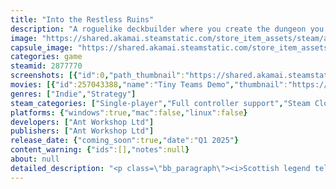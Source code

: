 ```yaml
---
title: "Into the Restless Ruins"
description: "A roguelike deckbuilder where you create the dungeon you fight through. Each night use your cards to expand the ruins then battle through them, harvesting Glimour from the lost souls and improving your deck. Can you reach The Warden and defeat it, so The Maiden will grant your heart’s desire?"
image: "https://shared.akamai.steamstatic.com/store_item_assets/steam/apps/2877770/header.jpg?t=1729502311"
capsule_image: "https://shared.akamai.steamstatic.com/store_item_assets/steam/apps/2877770/962fdcabc578977c961053bb7e802a9803d781c5/capsule_231x87.jpg?t=1729502311"
categories: game
steamid: 2877770
screenshots: [{"id":0,"path_thumbnail":"https://shared.akamai.steamstatic.com/store_item_assets/steam/apps/2877770/ss_d764551655fc4284b720fbe396a2dddc550de850.600x338.jpg?t=1729502311","path_full":"https://shared.akamai.steamstatic.com/store_item_assets/steam/apps/2877770/ss_d764551655fc4284b720fbe396a2dddc550de850.1920x1080.jpg?t=1729502311"},{"id":1,"path_thumbnail":"https://shared.akamai.steamstatic.com/store_item_assets/steam/apps/2877770/ss_7d7fa5b3096f6ea4cec20ff5a00efaafadd72475.600x338.jpg?t=1729502311","path_full":"https://shared.akamai.steamstatic.com/store_item_assets/steam/apps/2877770/ss_7d7fa5b3096f6ea4cec20ff5a00efaafadd72475.1920x1080.jpg?t=1729502311"},{"id":2,"path_thumbnail":"https://shared.akamai.steamstatic.com/store_item_assets/steam/apps/2877770/ss_97e11cd096ef24b3c39d1cf414f38d33372ad877.600x338.jpg?t=1729502311","path_full":"https://shared.akamai.steamstatic.com/store_item_assets/steam/apps/2877770/ss_97e11cd096ef24b3c39d1cf414f38d33372ad877.1920x1080.jpg?t=1729502311"},{"id":3,"path_thumbnail":"https://shared.akamai.steamstatic.com/store_item_assets/steam/apps/2877770/ss_9fd56b966d1d503c3825e5c777bf4c2fba2ff954.600x338.jpg?t=1729502311","path_full":"https://shared.akamai.steamstatic.com/store_item_assets/steam/apps/2877770/ss_9fd56b966d1d503c3825e5c777bf4c2fba2ff954.1920x1080.jpg?t=1729502311"},{"id":4,"path_thumbnail":"https://shared.akamai.steamstatic.com/store_item_assets/steam/apps/2877770/ss_4a503763557ffcbd9ddba1ce1f50f2564397b261.600x338.jpg?t=1729502311","path_full":"https://shared.akamai.steamstatic.com/store_item_assets/steam/apps/2877770/ss_4a503763557ffcbd9ddba1ce1f50f2564397b261.1920x1080.jpg?t=1729502311"},{"id":5,"path_thumbnail":"https://shared.akamai.steamstatic.com/store_item_assets/steam/apps/2877770/ss_1fca8cbdca317412ce1351e86f4c5a973de2d52d.600x338.jpg?t=1729502311","path_full":"https://shared.akamai.steamstatic.com/store_item_assets/steam/apps/2877770/ss_1fca8cbdca317412ce1351e86f4c5a973de2d52d.1920x1080.jpg?t=1729502311"},{"id":6,"path_thumbnail":"https://shared.akamai.steamstatic.com/store_item_assets/steam/apps/2877770/ss_e13b31825efe06a5082570e5605e229a58527633.600x338.jpg?t=1729502311","path_full":"https://shared.akamai.steamstatic.com/store_item_assets/steam/apps/2877770/ss_e13b31825efe06a5082570e5605e229a58527633.1920x1080.jpg?t=1729502311"},{"id":7,"path_thumbnail":"https://shared.akamai.steamstatic.com/store_item_assets/steam/apps/2877770/ss_47b7ce70ece0ff45c2fd39947f6353d68f41cea6.600x338.jpg?t=1729502311","path_full":"https://shared.akamai.steamstatic.com/store_item_assets/steam/apps/2877770/ss_47b7ce70ece0ff45c2fd39947f6353d68f41cea6.1920x1080.jpg?t=1729502311"},{"id":8,"path_thumbnail":"https://shared.akamai.steamstatic.com/store_item_assets/steam/apps/2877770/ss_5ee801bcbf5e89fb4782f8bba22a1f10732d8e07.600x338.jpg?t=1729502311","path_full":"https://shared.akamai.steamstatic.com/store_item_assets/steam/apps/2877770/ss_5ee801bcbf5e89fb4782f8bba22a1f10732d8e07.1920x1080.jpg?t=1729502311"},{"id":9,"path_thumbnail":"https://shared.akamai.steamstatic.com/store_item_assets/steam/apps/2877770/ss_6ad9fe17c277ed9fb9510b796b7f9ea771f89bbe.600x338.jpg?t=1729502311","path_full":"https://shared.akamai.steamstatic.com/store_item_assets/steam/apps/2877770/ss_6ad9fe17c277ed9fb9510b796b7f9ea771f89bbe.1920x1080.jpg?t=1729502311"},{"id":10,"path_thumbnail":"https://shared.akamai.steamstatic.com/store_item_assets/steam/apps/2877770/ss_388e53cf7dc7304cafd1e35578e600f7f93f7143.600x338.jpg?t=1729502311","path_full":"https://shared.akamai.steamstatic.com/store_item_assets/steam/apps/2877770/ss_388e53cf7dc7304cafd1e35578e600f7f93f7143.1920x1080.jpg?t=1729502311"},{"id":11,"path_thumbnail":"https://shared.akamai.steamstatic.com/store_item_assets/steam/apps/2877770/ss_77956b429a15d07017edcbec2530f3c638283ad2.600x338.jpg?t=1729502311","path_full":"https://shared.akamai.steamstatic.com/store_item_assets/steam/apps/2877770/ss_77956b429a15d07017edcbec2530f3c638283ad2.1920x1080.jpg?t=1729502311"}]
movies: [{"id":257043388,"name":"Tiny Teams Demo","thumbnail":"https://shared.akamai.steamstatic.com/store_item_assets/steam/apps/257043388/movie.293x165.jpg?t=1722852818","webm":{"480":"http://video.akamai.steamstatic.com/store_trailers/257043388/movie480_vp9.webm?t=1722852818","max":"http://video.akamai.steamstatic.com/store_trailers/257043388/movie_max_vp9.webm?t=1722852818"},"mp4":{"480":"http://video.akamai.steamstatic.com/store_trailers/257043388/movie480.mp4?t=1722852818","max":"http://video.akamai.steamstatic.com/store_trailers/257043388/movie_max.mp4?t=1722852818"},"highlight":true}]
genres: ["Indie","Strategy"]
steam_categories: ["Single-player","Full controller support","Steam Cloud"]
platforms: {"windows":true,"mac":false,"linux":false}
developers: ["Ant Workshop Ltd"]
publishers: ["Ant Workshop Ltd"]
release_date: {"coming_soon":true,"date":"Q1 2025"}
content_warning: {"ids":[],"notes":null}
about: null
detailed_description: "<p class=\"bb_paragraph\"><i>Scottish legend tells that those whose hearts desire can’t be met by earthly means should seek the Harvest Maiden. In return for their toil she will satisfy their craving.</i></p><p class=\"bb_paragraph\"><i>After years chasing rumours and false leads you found the ruin entrance, and the maiden appeared to you. Finally, your wish…</i></p><p class=\"bb_paragraph\"></p><p class=\"bb_paragraph\"></p><p class=\"bb_paragraph\">Into the Restless Ruins is a roguelike deckbuilder. Use your deck of cards, representing rooms and corridors, to grow the labyrinth of the ruins. Then auto-battle your way through them, harvesting as much Glimour as you can from the cursed residents before darkness overcomes your torch.</p><p class=\"bb_paragraph\"></p><p class=\"bb_paragraph\">Earn favours from the Harvest Maiden, find Relics to trade with the Hen Wife, Wulver and other characters from Scottish folk lore to upgrade and curate your deck, and hope you are strong enough to face The Warden when you can finally reach it. </p><p class=\"bb_paragraph\"><img class=\"bb_img\" src=\"https://shared.akamai.steamstatic.com/store_item_assets/steam/apps/2877770/extras/RR_updatedPageGif.gif?t=1729502311\" /></p><p class=\"bb_paragraph\"></p><p class=\"bb_paragraph\"><strong>Features</strong></p><ul class=\"bb_ul\"><li><p class=\"bb_paragraph\">Dynamic Deck and Dungeon Building. Discover a large variety of rooms and corridors, and work out the best ways to use them to beat the ruins. Earn favours with The Maiden to be blessed with new cards, and interact with characters you find in the ruins to modify your deck further. </p></li><li><p class=\"bb_paragraph\">Discover Room Synergies. Rooms aren’t just big square corridors, they have uses. Think hard about where you place campfires, armouries, portals, graveyards, libraries, and dozens more, as each will change your approach to the harvest.</p></li><li><p class=\"bb_paragraph\">Huge Replayability. Because you’re building the ruins, each run is unique with a different layout, new challenges to overcome, and new shortcuts to use. Discover ghostly echoes trapped in the ruins and decide their fate, be blessed with dozens of passive Charms, and discover new weaponry. And after you've defeated The Warden once, try again with new rule-changing modifiers, in new level layouts, and unlock new cards to your drop pool.</p></li><li><p class=\"bb_paragraph\">Uncover a unique world of Scottish folklore, legends and creatures.</p></li></ul>"
---
```


